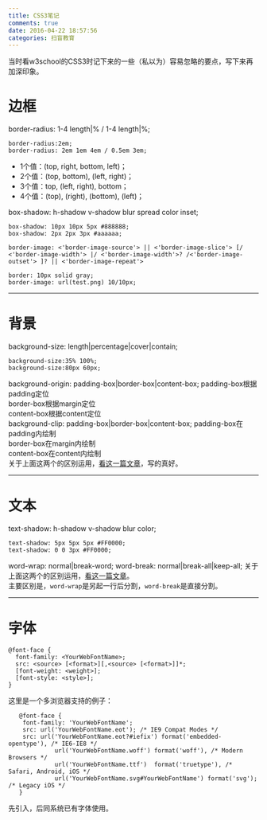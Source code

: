 ```yaml
---
title: CSS3笔记
comments: true
date: 2016-04-22 18:57:56
categories: 扫盲教育
---
```

当时看w3school的CSS3时记下来的一些（私以为）容易忽略的要点，写下来再加深印象。
# 边框
border-radius: 1-4 length|% / 1-4 length|%;  
```
border-radius:2em;
border-radius: 2em 1em 4em / 0.5em 3em;
```
- 1个值：(top, right, bottom, left)；
- 2个值：(top, bottom), (left, right)；
- 3个值：top, (left, right), bottom；
- 4个值：(top), (right), (bottom), (left)；
  
box-shadow: h-shadow v-shadow blur spread color inset;  
```
box-shadow: 10px 10px 5px #888888;
box-shadow: 2px 2px 3px #aaaaaa;
```
`border-image: <'border-image-source'> || <'border-image-slice'> [/ <'border-image-width'> |/ <'border-image-width'>? /<'border-image-outset'> ]? || <'border-image-repeat'>`
```
border: 10px solid gray;
border-image: url(test.png) 10/10px;
```
***
# 背景
background-size: length|percentage|cover|contain;
```
background-size:35% 100%;
background-size:80px 60px;
```
background-origin: padding-box|border-box|content-box;
padding-box根据padding定位  
border-box根据margin定位  
content-box根据content定位  
background-clip: padding-box|border-box|content-box;
padding-box在padding内绘制  
border-box在margin内绘制  
content-box在content内绘制  
关于上面这两个的区别运用，[看这一篇文章](//www.planabc.net/2008/04/14/background-clip_background-origin/)，写的真好。  
***
# 文本
text-shadow: h-shadow v-shadow blur color;
```
text-shadow: 5px 5px 5px #FF0000;
text-shadow: 0 0 3px #FF0000;
```
word-wrap: normal|break-word;
word-break: normal|break-all|keep-all;
关于上面这两个的区别运用，[看这一篇文章](//blog.csdn.net/u011043843/article/details/39375677?utm_source=tuicool&utm_medium=referral)。  
主要区别是，`word-wrap`是另起一行后分割，`word-break`是直接分割。
***
# 字体
```
@font-face {
  font-family: <YourWebFontName>;
  src: <source> [<format>][,<source> [<format>]]*;
  [font-weight: <weight>];
  [font-style: <style>];
}
```
这里是一个多浏览器支持的例子：
```
   @font-face {
	font-family: 'YourWebFontName';
	src: url('YourWebFontName.eot'); /* IE9 Compat Modes */
	src: url('YourWebFontName.eot?#iefix') format('embedded-opentype'), /* IE6-IE8 */
             url('YourWebFontName.woff') format('woff'), /* Modern Browsers */
             url('YourWebFontName.ttf')  format('truetype'), /* Safari, Android, iOS */
             url('YourWebFontName.svg#YourWebFontName') format('svg'); /* Legacy iOS */
   }
```
先引入，后同系统已有字体使用。
